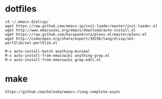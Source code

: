 # dotfiles

    cd ~/.emacs.d/elisp/
    wget https://raw.github.com/emacs-jp/init-loader/master/init-loader.el
    wget http://www.emacswiki.org/emacs/download/auto-install.el
    wget https://raw.github.com/karupanerura/plenv.el/master/plenv.el
    wget http://coderepos.org/share/export/39256/lang/elisp/set-perl5lib/set-perl5lib.el

    M-x auto-install-batch anything-minimal
    M-x auto-install-from-emacswiki anything-grep.el
    M-x auto-install-from-emacswiki grep-edit.el

# make

    https://github.com/Golevka/emacs-clang-complete-async


